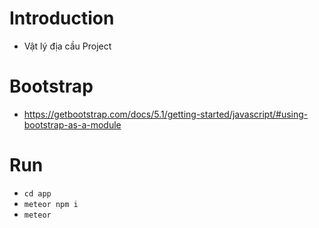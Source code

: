 # Introduction
- Vật lý địa cầu Project

# Bootstrap
- https://getbootstrap.com/docs/5.1/getting-started/javascript/#using-bootstrap-as-a-module

# Run
- `cd app`
- `meteor npm i`
- `meteor`
